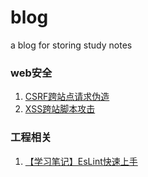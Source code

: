 # blog
a blog for storing study notes
### web安全
  1. [CSRF跨站点请求伪造](https://github.com/Zinc925/blog/blob/master/web%E5%AE%89%E5%85%A8/CSRF%E8%B7%A8%E7%AB%99%E7%82%B9%E8%AF%B7%E6%B1%82%E4%BC%AA%E9%80%A0.md)
  2. [XSS跨站脚本攻击](https://github.com/Zinc925/blog/blob/master/web%E5%AE%89%E5%85%A8/XSS%E8%B7%A8%E7%AB%99%E8%84%9A%E6%9C%AC%E6%94%BB%E5%87%BB.md)
### 工程相关
  1. [【学习笔记】EsLint快速上手](https://github.com/Zinc925/blog/blob/master/%E5%B7%A5%E7%A8%8B%E7%9B%B8%E5%85%B3/%E3%80%90%E5%AD%A6%E4%B9%A0%E7%AC%94%E8%AE%B0%E3%80%91EsLint%E5%BF%AB%E9%80%9F%E4%B8%8A%E6%89%8B.md)
  
